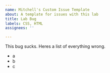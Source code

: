 ```yaml
---
name: Mitchell's Custom Issue Template
about: A template for issues with this lab
title: Lab Bug
labels: CSS, HTML
assignees: ''

---
```


This bug sucks. Heres a list of everything wrong.
* a
* b
* c
